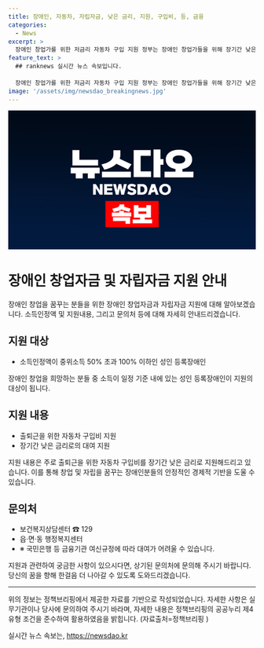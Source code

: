```yaml
---
title: 장애인, 자동차, 자립자금, 낮은 금리, 지원, 구입비, 등, 금융
categories:
  - News
excerpt: >
  장애인 창업가를 위한 저금리 자동차 구입 지원 정부는 장애인 창업가들을 위해 장기간 낮은 금리로 자동차 구입을 지원한다. 기준 중위소득 50% 초과 100% 이하인 성인 등록장애인 가구가 대상으로, 보건복지상담센터(☎129)나 행정복지센터를 통해 문의할 수 있다. 다만, 국민은행 여신규정에 따라 대여가 어려울 수 있으니 참고해야 한다.
feature_text: >
  ## ranknews 실시간 뉴스 속보입니다.

  장애인 창업가를 위한 저금리 자동차 구입 지원 정부는 장애인 창업가들을 위해 장기간 낮은 금리로 자동차 구입을 지원한다. 기준 중위소득 50% 초과 100% 이하인 성인 등록장애인 가구가 대상으로, 보건복지상담센터(☎129)나 행정복지센터를 통해 문의할 수 있다. 다만, 국민은행 여신규정에 따라 대여가 어려울 수 있으니 참고해야 한다.
image: '/assets/img/newsdao_breakingnews.jpg'
---
```


<p><img src="/assets/img/newsdao_breakingnews.jpg" alt="ranknews 속보" /></p>

<h1>장애인 창업자금 및 자립자금 지원 안내</h1>

<p data-ke-size="size16">장애인 창업을 꿈꾸는 분들을 위한 장애인 창업자금과 자립자금 지원에 대해 알아보겠습니다. 소득인정액 및 지원내용, 그리고 문의처 등에 대해 자세히 안내드리겠습니다.</p>

<h2 data-ke-size="size26">지원 대상</h2>

<ul>
    <li>소득인정액이 중위소득 50% 초과 100% 이하인 성인 등록장애인</li>
</ul>

<p data-ke-size="size16">장애인 창업을 희망하는 분들 중 소득이 일정 기준 내에 있는 성인 등록장애인이 지원의 대상이 됩니다.</p>

<h2 data-ke-size="size26">지원 내용</h2>

<ul>
    <li>출퇴근을 위한 자동차 구입비 지원</li>
    <li>장기간 낮은 금리로의 대여 지원</li>
</ul>

<p data-ke-size="size16">지원 내용은 주로 출퇴근을 위한 자동차 구입비를 장기간 낮은 금리로 지원해드리고 있습니다. 이를 통해 창업 및 자립을 꿈꾸는 장애인분들의 안정적인 경제적 기반을 도울 수 있습니다.</p>

<h2 data-ke-size="size26">문의처</h2>

<ul>
    <li>보건복지상담센터 ☎ 129</li>
    <li>읍·면·동 행정복지센터</li>
    <li>※ 국민은행 등 금융기관 여신규정에 따라 대여가 어려울 수 있습니다.</li>
</ul>

<p data-ke-size="size16">지원과 관련하여 궁금한 사항이 있으시다면, 상기된 문의처에 문의해 주시기 바랍니다. 당신의 꿈을 향해 한걸음 더 나아갈 수 있도록 도와드리겠습니다.</p>

<hr>

<p data-ke-size="size16">위의 정보는 정책브리핑에서 제공한 자료를 기반으로 작성되었습니다. 자세한 사항은 실무기관이나 당사에 문의하여 주시기 바라며, 자세한 내용은 정책브리핑의 공공누리 제4유형 조건을 준수하여 활용하였음을 밝힙니다. (자료출처=정책브리핑 )</p>
실시간 뉴스 속보는, <a href="https://newsdao.kr" rel="dofollow">https://newsdao.kr</a>


